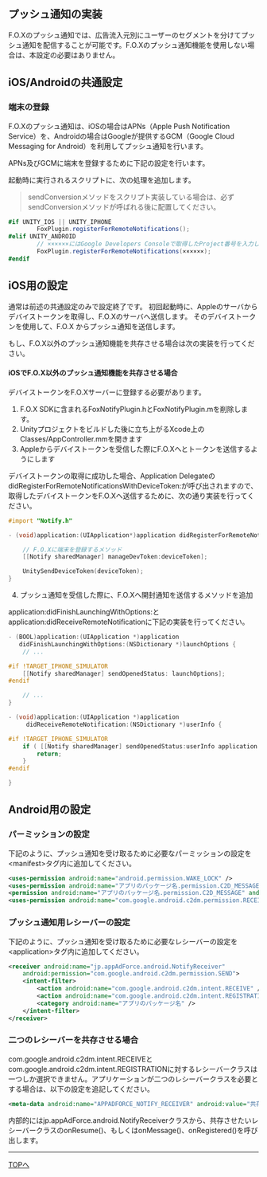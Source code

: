 ## プッシュ通知の実装

F.O.Xのプッシュ通知では、広告流入元別にユーザーのセグメントを分けてプッシュ通知を配信することが可能です。F.O.Xのプッシュ通知機能を使用しない場合は、本設定の必要はありません。


## iOS/Androidの共通設定

### 端末の登録

F.O.Xのプッシュ通知は、iOSの場合はAPNs（Apple Push Notification Service）を、Androidの場合はGoogleが提供するGCM（Google Cloud Messaging for Android）を利用してプッシュ通知を行います。

APNs及びGCMに端末を登録するために下記の設定を行います。

起動時に実行されるスクリプトに、次の処理を追加します。

> sendConversionメソッドをスクリプト実装している場合は、必ずsendConversionメソッドが呼ばれる後に配置してください。

```C#
#if UNITY_IOS || UNITY_IPHONE		FoxPlugin.registerForRemoteNotifications();#elif UNITY_ANDROID
		// ××××××にはGoogle Developers Consoleで取得したProject番号を入力してください。		FoxPlugin.registerForRemoteNotifications(××××××);#endif
```

## iOS用の設定

通常は前述の共通設定のみで設定終了です。初回起動時に、Appleのサーバからデバイストークンを取得し、F.O.Xのサーバへ送信します。そのデバイストークンを使用して、F.O.X からプッシュ通知を送信します。
もし、F.O.X以外のプッシュ通知機能を共存させる場合は次の実装を行ってください。

#### iOSでF.O.X以外のプッシュ通知機能を共存させる場合

デバイストークンをF.O.Xサーバーに登録する必要があります。

1. F.O.X SDKに含まれるFoxNotifyPlugin.hとFoxNotifyPlugin.mを削除します。
2. Unityプロジェクトをビルドした後に立ち上がるXcode上のClasses/AppController.mmを開きます
3. Appleからデバイストークンを受信した際にF.O.Xへとトークンを送信するようにします

デバイストークンの取得に成功した場合、Application DelegateのdidRegisterForRemoteNotificationsWithDeviceToken:が呼び出されますので、 取得したデバイストークンをF.O.Xへ送信するために、次の通り実装を行ってください。

```objectivec
#import "Notify.h"

- (void)application:(UIApplication*)application didRegisterForRemoteNotificationsWithDeviceToken:(NSData*)deviceToken{
    // F.O.Xに端末を登録するメソッド    [[Notify sharedManager] manageDevToken:deviceToken];
    UnitySendDeviceToken(deviceToken);}
```

4. プッシュ通知を受信した際に、F.O.Xへ開封通知を送信するメソッドを追加

application:didFinishLaunchingWithOptions:とapplication:didReceiveRemoteNotificationに下記の実装を行ってください。

```objectivec
- (BOOL)application:(UIApplication *)application
   didFinishLaunchingWithOptions:(NSDictionary *)launchOptions {
	// ...

#if !TARGET_IPHONE_SIMULATOR
	[[Notify sharedManager] sendOpenedStatus: launchOptions];
#endif

	// ...
}
```

```objectivec
- (void)application:(UIApplication *)application
	 didReceiveRemoteNotification:(NSDictionary *)userInfo {

#if !TARGET_IPHONE_SIMULATOR
	if ( [[Notify sharedManager] sendOpenedStatus:userInfo application:application] ) {
		return;
	}
#endif

}
```

## Android用の設定

### パーミッションの設定

下記のように、プッシュ通知を受け取るために必要なパーミッションの設定を\<manifest\>タグ内に追加してください。

```xml
<uses-permission android:name="android.permission.WAKE_LOCK" />
<uses-permission android:name="アプリのパッケージ名.permission.C2D_MESSAGE" />
<permission android:name="アプリのパッケージ名.permission.C2D_MESSAGE" android:protectionLevel="signature" />
<uses-permission android:name="com.google.android.c2dm.permission.RECEIVE" />
```

### プッシュ通知用レシーバーの設定

下記のように、プッシュ通知を受け取るために必要なレシーバーの設定を\<application\>タグ内に追加してください。

```xml
<receiver android:name="jp.appAdForce.android.NotifyReceiver"
	android:permission="com.google.android.c2dm.permission.SEND">
	<intent-filter>
		<action android:name="com.google.android.c2dm.intent.RECEIVE" />
		<action android:name="com.google.android.c2dm.intent.REGISTRATION" />
		<category android:name="アプリのパッケージ名" />
	</intent-filter>
</receiver>
```

### 二つのレシーバーを共存させる場合

com.google.android.c2dm.intent.RECEIVEとcom.google.android.c2dm.intent.REGISTRATIONに対するレシーバークラスは一つしか選択できません。アプリケーションが二つのレシーバークラスを必要とする場合は、以下の設定を追記してください。

```xml
<meta-data android:name="APPADFORCE_NOTIFY_RECEIVER" android:value="共存させたいF.O.X以外のレシーバークラス" />
```

内部的にはjp.appAdForce.android.NotifyReceiverクラスから、共存させたいレシーバークラスのonResume()、もしくはonMessage()、onRegistered()を呼び出します。

---
[TOPへ](/lang/ja/)
